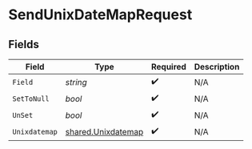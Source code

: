 # SendUnixDateMapRequest


## Fields

| Field                                                    | Type                                                     | Required                                                 | Description                                              |
| -------------------------------------------------------- | -------------------------------------------------------- | -------------------------------------------------------- | -------------------------------------------------------- |
| `Field`                                                  | *string*                                                 | :heavy_check_mark:                                       | N/A                                                      |
| `SetToNull`                                              | *bool*                                                   | :heavy_check_mark:                                       | N/A                                                      |
| `UnSet`                                                  | *bool*                                                   | :heavy_check_mark:                                       | N/A                                                      |
| `Unixdatemap`                                            | [shared.Unixdatemap](../../models/shared/unixdatemap.md) | :heavy_check_mark:                                       | N/A                                                      |